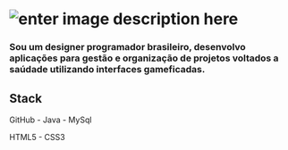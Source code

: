 # ![enter image description here](https://s1.imghub.io/m63Bk.jpg)

### Sou um designer programador brasileiro, desenvolvo aplicações para gestão e organização de projetos voltados a saúdade utilizando interfaces gameficadas.



## Stack

GitHub - Java - MySql

HTML5 - CSS3


<!--
**GuilhermyFranca/GuilhermyFranca** is a ✨ _special_ ✨ repository because its `README.md` (this file) appears on your GitHub profile.

Here are some ideas to get you started:

- 🔭 I’m currently working on ...
- 🌱 I’m currently learning ...
- 👯 I’m looking to collaborate on ...
- 🤔 I’m looking for help with ...
- 💬 Ask me about ...
- 📫 How to reach me: ...
- 😄 Pronouns: ...
- ⚡ Fun fact: ...
-->
